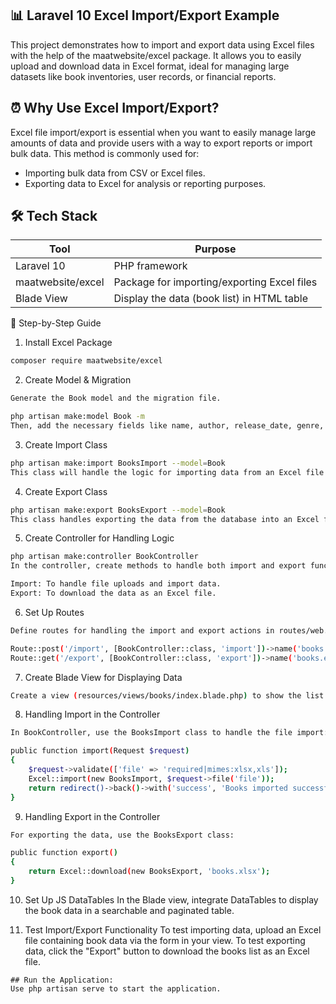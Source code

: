 ## 📊 Laravel 10 Excel Import/Export Example

This project demonstrates how to import and export data using Excel files with the help of the maatwebsite/excel package. It allows you to easily upload and download data in Excel format, ideal for managing large datasets like book inventories, user records, or financial reports.

## ⏰ Why Use Excel Import/Export?
Excel file import/export is essential when you want to easily manage large amounts of data and provide users with a way to export reports or import bulk data. This method is commonly used for:
- Importing bulk data from CSV or Excel files.
- Exporting data to Excel for analysis or reporting purposes.

## 🛠️ Tech Stack

| Tool                    | Purpose                                                 |
|-------------------------|---------------------------------------------------------|
| Laravel 10              | PHP framework                                           |
| maatwebsite/excel       | Package for importing/exporting Excel files             |
| Blade View              | Display the data (book list) in HTML table              |


📝 Step-by-Step Guide

1. Install Excel Package
``` bash
composer require maatwebsite/excel
```
2. Create Model & Migration
``` bash
Generate the Book model and the migration file.

php artisan make:model Book -m
Then, add the necessary fields like name, author, release_date, genre, pages, and publisher in the migration file.
```
3. Create Import Class
``` bash
php artisan make:import BooksImport --model=Book
This class will handle the logic for importing data from an Excel file and saving it to the database.
```
4. Create Export Class
``` bash
php artisan make:export BooksExport --model=Book
This class handles exporting the data from the database into an Excel file.
```
5. Create Controller for Handling Logic
``` bash
php artisan make:controller BookController
In the controller, create methods to handle both import and export functionality:

Import: To handle file uploads and import data.
Export: To download the data as an Excel file.
```
6. Set Up Routes
``` bash
Define routes for handling the import and export actions in routes/web.php:

Route::post('/import', [BookController::class, 'import'])->name('books.import');
Route::get('/export', [BookController::class, 'export'])->name('books.export');
```

7. Create Blade View for Displaying Data
``` bash
Create a view (resources/views/books/index.blade.php) to show the list of books using DataTables and allow the user to upload or download Excel files.
```
8. Handling Import in the Controller
``` bash
In BookController, use the BooksImport class to handle the file import:

public function import(Request $request)
{
    $request->validate(['file' => 'required|mimes:xlsx,xls']);
    Excel::import(new BooksImport, $request->file('file'));
    return redirect()->back()->with('success', 'Books imported successfully!');
}
```
9. Handling Export in the Controller
``` bash
For exporting the data, use the BooksExport class:

public function export()
{
    return Excel::download(new BooksExport, 'books.xlsx');
}
```
10. Set Up JS DataTables
In the Blade view, integrate DataTables to display the book data in a searchable and paginated table.

11. Test Import/Export Functionality
To test importing data, upload an Excel file containing book data via the form in your view.
To test exporting data, click the "Export" button to download the books list as an Excel file.
```
## Run the Application:
Use php artisan serve to start the application.
